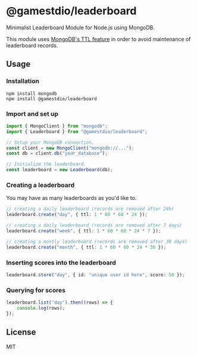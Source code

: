 # @gamestdio/leaderboard

Minimalist Leaderboard Module for Node.js using MongoDB.

This module uses [MongoDB's TTL feature](https://docs.mongodb.com/manual/tutorial/expire-data/) in order to avoid maintenance of leaderboard records.

## Usage

### Installation

```
npm install mongodb
npm install @gamestdio/leaderboard
```

### Import and set up

```typescript
import { MongoClient } from "mongodb";
import { Leaderboard } from "@gamestdio/leaderboard";

// Setup your MongoDB connection.
const client = new MongoClient("mongodb://...");
const db = client.db("your_database");

// Initialize the leaderboard.
const leaderboard = new Leaderboard(db);
```

### Creating a leaderboard

You may have as many leaderboards as you'd like to.

```typescript
// creating a daily leaderboard (records are removed after 24h)
leaderboard.create("day", { ttl: 1 * 60 * 60 * 24 });

// creating a daily leaderboard (records are removed after 7 days)
leaderboard.create("week", { ttl: 1 * 60 * 60 * 24 * 7 });

// creating a montly leaderboard (records are removed after 30 days)
leaderboard.create("month", { ttl: 1 * 60 * 60 * 24 * 30 });
```

### Inserting scores into the leaderboard

```typescript
leaderboard.store("day", { id: "unique user id here", score: 50 });
```

### Querying for scores

```typescript
leaderboard.list("day").then((rows) => {
    console.log(rows);
});
```

## License

MIT